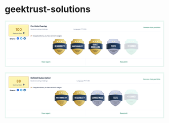 # geektrust-solutions

![Alt text](portfolio_overlap/portfolio_score.png?raw=true "Portfloio Overlap")


![Alt text](doremi/doremi_score.png?raw=true "Doremi")